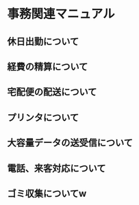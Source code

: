 # 事務関連マニュアル
## 休日出勤について
## 経費の精算について
## 宅配便の配送について
## プリンタについて
## 大容量データの送受信について
## 電話、来客対応について
## ゴミ収集についてw